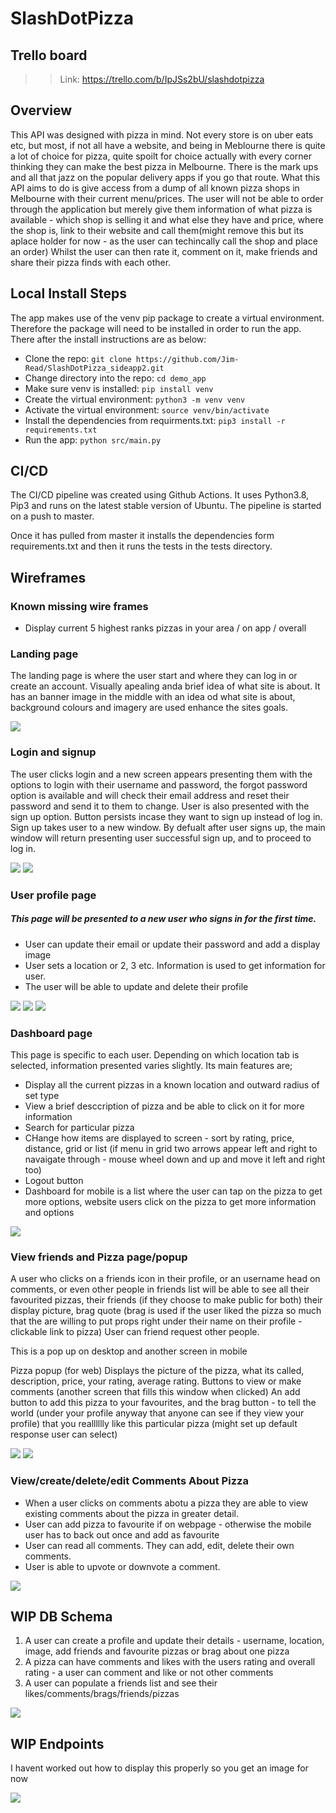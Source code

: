 # SlashDotPizza

## Trello board
>
>
>>Link: https://trello.com/b/IpJSs2bU/slashdotpizza

## Overview
This API was designed with pizza in mind.  Not every store is on uber eats etc, but most, if not all have a website,  and being in Meblourne there is quite a lot of choice for pizza, quite spoilt for choice actually with every corner thinking they can make the best pizza in Melbourne.  There is the mark ups and all that jazz on the popular delivery apps if you go that route.  What this API aims to do is give access from a dump of all known pizza shops in Melbourne with their current menu/prices.  The user will not be able to order through the application but merely give them information of what pizza is available - which shop is selling it and what else they have and price, where the shop is, link to their website and call them(might remove this but its aplace holder for now - as the user can techincally call the shop and place an order)  Whilst the user can then rate it, comment on it, make friends and share their pizza finds with each other.  

## Local Install Steps

The app makes use of the venv pip package to create a virtual environment. Therefore the package will need to be installed in order to run the app. There after the install instructions are as below:

- Clone the repo: `git clone https://github.com/Jim-Read/SlashDotPizza_sideapp2.git`
- Change directory into the repo: `cd demo_app`
- Make sure venv is installed: `pip install venv`
- Create the virtual environment: `python3 -m venv venv`
- Activate the virtual environment: `source venv/bin/activate`
- Install the dependencies from requirments.txt: `pip3 install -r requirements.txt`
- Run the app: `python src/main.py`


## CI/CD

The CI/CD pipeline was created using Github Actions. It uses Python3.8, Pip3 and runs on the latest stable version of Ubuntu. The pipeline is started on a push to master.

Once it has pulled from master it installs the dependencies form requirements.txt and then it runs the tests in the tests directory.

## Wireframes

### Known missing wire frames

- Display current 5 highest ranks pizzas in your area / on app / overall 

### Landing page

The landing page is where the user start and where they can log in or create an account. Visually apealing anda brief idea of what site is about. It has an banner image in the middle with an idea od what site is about, background colours and imagery are used enhance the sites goals.

![](docs/wire-frames/1_pizza_landing_page.png)

### Login and signup

The user clicks login and a new screen appears presenting them with the options to login with their username and password, the forgot password option is available and will check their email address and reset their password and send it to them to change.  User is also presented with the sign up option.  Button persists incase they want to sign up instead of log in. Sign up takes user to a new window.  By defualt after user signs up, the main window will return presenting user successful sign up, and to proceed to log in.

![](docs/wire-frames/2_pizza_login_page.png)
![](docs/wire-frames/3_pizza_signup_page.png)

### User profile page

##### This page will be presented to a new user who signs in for the first time.  

- User can update their email or update their password and add a display image
- User sets a location or 2, 3 etc. Information is used to get information for user.
- The user will be able to update and delete their profile

![](docs/wire-frames/4_pizza_profile_page.png)
![](docs/wire-frames/5_pizza_profilemobileupdate_location_page.png)
![](docs/wire-frames/6_pizza_profileWEBupdate_location_page.png)

### Dashboard page

This page is specific to each user. Depending on which location tab is selected, information presented varies slightly.  Its main features are;

- Display all the current pizzas in a known location and outward radius of set type
- View a brief desccription of pizza and be able to click on it for more information
- Search for particular pizza
- CHange how items are displayed to screen - sort by rating, price, distance, grid or list (if menu in grid two arrows appear left and right to navaigate through - mouse wheel down and up and move it left and right too)
- Logout button
- Dashboard for mobile is a list where the user can tap on the pizza to get more options, website users click on the pizza to get more information and options


![](docs/wire-frames/7_pizza_homepage_mob_web_page.png)


### View friends and Pizza page/popup

A user who clicks on a friends icon in their profile, or an username head on comments, or even other people in friends list will be able to see all their favourited pizzas, their friends (if they choose to make public for both) their display picture, brag quote (brag is used if the user liked the pizza so much that the are willing to put props right under their name on their profile - clickable link to pizza) User can friend request other people.

This is a pop up on desktop and another screen in mobile

Pizza popup (for web) Displays the picture of the pizza, what its called, description, price, your rating, average rating.  Buttons to view or make comments (another screen that fills this window when clicked) An add button to add this pizza to your favourites, and the brag button - to tell the world (under your profile anyway that anyone can see if they view your profile) that you realllllly like this particular pizza (might set up default response user can select)

![](docs/wire-frames/4a_pizza_profile_mobile_pizza_friends_view_page.png)
![](docs/wire-frames/4b_pizza_profile_web_pop_ups_pizza_friends_view_page.png)

### View/create/delete/edit Comments About Pizza

- When a user clicks on comments abotu a pizza they are able to view existing comments about the pizza in greater detail.
- User can add pizza to favourite if on webpage - otherwise the mobile user has to back out once and add as favourite
- User can read all comments. They can add, edit, delete their own comments.
- User is able to upvote or downvote a comment.

![](docs/wire-frames/8_pizza_comments_mob_web_page.png)

## WIP DB Schema

1. A user can create a profile and update their details - username, location, image, add friends and favourite pizzas or brag about one pizza
2. A pizza can have comments and likes with the users rating and overall rating - a user can comment and like or not other comments
3. A user can populate a friends list and see their likes/comments/brags/friends/pizzas


![](docs/db/9_slashdotpizza_diagram.png)

## WIP Endpoints

I havent worked out how to display this properly so you get an image for now

![](docs/wire-frames/10_endpoints.png)



